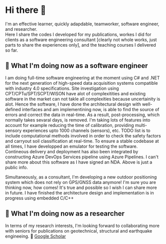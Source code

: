 # Hi there 👋
I'm an effective learner, quickly adapdable, teamworker, software engineer, and researcher.<br> 
Here I share the codes I developed for my publications, workes I did for clients as a software engineering consultant [clearly not whole works, just parts to share the experiences only], and the teaching courses I delivered so far.

## 🌱 What I'm doing now as a software engineer
I am doing full-time software engineering at the moment using C# and .NET for the next generation of high-speed data acquisition systems compatible with industry 4.0 specifications. Site investigation using CPT/CPTu/SPT/SCPT/WISON have alot of complexitities and existing software in the market can not takle all complexities because uncertainity is alot. Hence the software, I have done the architectural design with well-defined interfaces and am implementining now, is able to find the source of errors and correct the data in real-time. As a result, post-processing, which normally takes sevaral days, is removed. I'm taking lots of features into account for example reducing the time of calibration, providing multi-sensory experiences upto 1000 channels (sensors), etc. TODO list is to include computational methods involved in order to check the safety factors and carryout soil classification at real-time. To ensure a stable codebase at all times, I have developped an emulator for testing the software. Contineous delivery and deployment has also been integrated by constructing Azure DevOps Services pipeline using Azure Pipelines. I can't share more about this software as I have signed an NDA. Above is just a public info.<br>

Simultaneously, as a consultant, I'm developing a new outdoor positioning system which does not rely on GPS/GNSS data anymore! I'm sure you are thinking now, how comes! It's true and possible so I wish I can share more in future. I have finished the architecture design and implementation is in progress using embedded C/C++<br>

## 🌱 What I'm doing now as a researcher
In terms of my research interests, I'm looking forward to collaborating more with seniors for publications on geotechnical, structural and earthquake engineeing.
🔭 <a href="https://scholar.google.co.uk/citations?user=vvp2E48AAAAJ&hl=en">Google Scholar</a>

<!--
**mshadlou/mshadlou** is a ✨ _special_ ✨ repository because its `README.md` (this file) appears on your GitHub profile.

Here are some ideas to get you started:

- 🔭 I’m currently working on ...
- 🌱 I’m currently learning ...
- 👯 I’m looking to collaborate on ...
- 🤔 I’m looking for help with ...
- 💬 Ask me about ...
- 📫 How to reach me: ...
- 😄 Pronouns: ...
- ⚡ Fun fact: ...
-->
